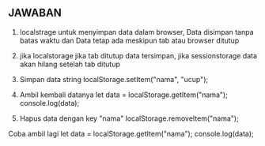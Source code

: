 ## JAWABAN
1. localstrage untuk menyimpan data dalam browser, Data disimpan tanpa batas waktu dan
 Data tetap ada meskipun tab atau browser ditutup

2. jika localstorage jika tab ditutup data tersimpan, jika sessionstorage data akan hilang setelah tab ditutup

3.  Simpan data string
localStorage.setItem("nama", "ucup");

4. Ambil kembali datanya
let data = localStorage.getItem("nama");
console.log(data); 

5. Hapus data dengan key "nama"
localStorage.removeItem("nama");

 Coba ambil lagi
let data = localStorage.getItem("nama");
console.log(data); 